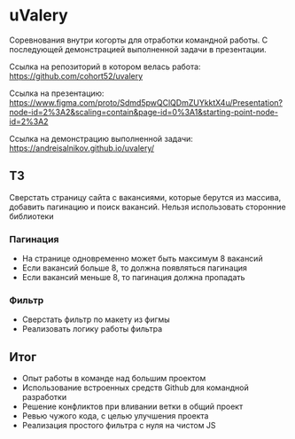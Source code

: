 # uValery
Соревнования внутри когорты для отработки командной работы. С последующей демонстрацией выполненной задачи в презентации.

Ссылка на репозиторий в котором велась работа: https://github.com/cohort52/uvalery

Ссылка на презентацию: https://www.figma.com/proto/Sdmd5pwQClQDmZUYkktX4u/Presentation?node-id=2%3A2&scaling=contain&page-id=0%3A1&starting-point-node-id=2%3A2

Ссылка на демонстрацию выполненной задачи: https://andreisalnikov.github.io/uvalery/
## ТЗ
Сверстать страницу сайта с вакансиями, которые берутся из массива, добавить пагинацию и поиск вакансий. Нельзя использовать сторонние библиотеки
### Пагинация
* На странице одновременно может быть максимум 8 вакансий
* Если вакансий больше 8, то должна появляться пагинация
* Если вакансий меньше 8, то пагинация должна пропадать
### Фильтр
* Сверстать фильтр по макету из фигмы
* Реализовать логику работы фильтра

## Итог
* Опыт работы в команде над большим проектом
* Использование встроенных средств Github для командной разработки
* Решение конфликтов при вливании ветки в общий проект
* Ревью чужого кода, с целью улучшения проекта
* Реализация простого фильтра с нуля на чистом JS
